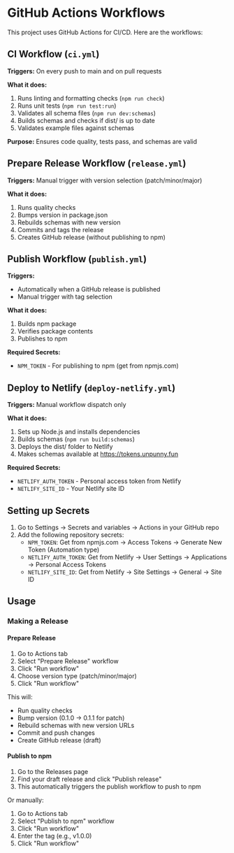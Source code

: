 # GitHub Actions Workflows

This project uses GitHub Actions for CI/CD. Here are the workflows:

## CI Workflow (`ci.yml`)

**Triggers:** On every push to main and on pull requests

**What it does:**

1. Runs linting and formatting checks (`npm run check`)
2. Runs unit tests (`npm run test:run`)
3. Validates all schema files (`npm run dev:schemas`)
4. Builds schemas and checks if dist/ is up to date
5. Validates example files against schemas

**Purpose:** Ensures code quality, tests pass, and schemas are valid

## Prepare Release Workflow (`release.yml`)

**Triggers:** Manual trigger with version selection (patch/minor/major)

**What it does:**

1. Runs quality checks
2. Bumps version in package.json
3. Rebuilds schemas with new version
4. Commits and tags the release
5. Creates GitHub release (without publishing to npm)

## Publish Workflow (`publish.yml`)

**Triggers:**

- Automatically when a GitHub release is published
- Manual trigger with tag selection

**What it does:**

1. Builds npm package
2. Verifies package contents
3. Publishes to npm

**Required Secrets:**

- `NPM_TOKEN` - For publishing to npm (get from npmjs.com)

## Deploy to Netlify (`deploy-netlify.yml`)

**Triggers:** Manual workflow dispatch only

**What it does:**

1. Sets up Node.js and installs dependencies
2. Builds schemas (`npm run build:schemas`)
3. Deploys the dist/ folder to Netlify
4. Makes schemas available at https://tokens.unpunny.fun

**Required Secrets:**

- `NETLIFY_AUTH_TOKEN` - Personal access token from Netlify
- `NETLIFY_SITE_ID` - Your Netlify site ID

## Setting up Secrets

1. Go to Settings → Secrets and variables → Actions in your GitHub repo
2. Add the following repository secrets:
   - `NPM_TOKEN`: Get from npmjs.com → Access Tokens → Generate New Token (Automation type)
   - `NETLIFY_AUTH_TOKEN`: Get from Netlify → User Settings → Applications → Personal Access Tokens
   - `NETLIFY_SITE_ID`: Get from Netlify → Site Settings → General → Site ID

## Usage

### Making a Release

#### Prepare Release

1. Go to Actions tab
2. Select "Prepare Release" workflow
3. Click "Run workflow"
4. Choose version type (patch/minor/major)
5. Click "Run workflow"

This will:

- Run quality checks
- Bump version (0.1.0 → 0.1.1 for patch)
- Rebuild schemas with new version URLs
- Commit and push changes
- Create GitHub release (draft)

#### Publish to npm

1. Go to the Releases page
2. Find your draft release and click "Publish release"
3. This automatically triggers the publish workflow to push to npm

Or manually:

1. Go to Actions tab
2. Select "Publish to npm" workflow
3. Click "Run workflow"
4. Enter the tag (e.g., v1.0.0)
5. Click "Run workflow"
